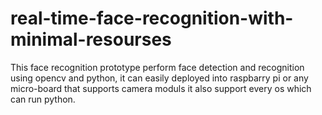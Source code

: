 # real-time-face-recognition-with-minimal-resourses
This face recognition prototype perform face detection and recognition using opencv and python, it can easily deployed into raspbarry pi or any micro-board that supports camera moduls
it also support every os which can run python.


